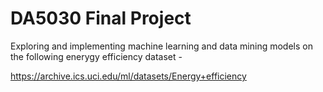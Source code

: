 # DA5030 Final Project

Exploring and implementing machine learning and data mining models on the following enerygy efficiency dataset - <br>

<a>https://archive.ics.uci.edu/ml/datasets/Energy+efficiency</a>

